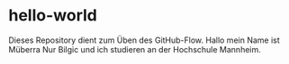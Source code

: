 # hello-world
Dieses Repository dient zum Üben des GitHub-Flow.
Hallo mein Name ist Müberra Nur Bilgic und ich studieren an der Hochschule Mannheim. 
